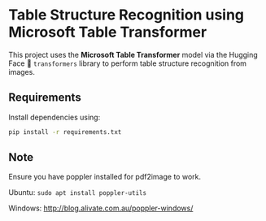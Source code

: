 # Table Structure Recognition using Microsoft Table Transformer

This project uses the **Microsoft Table Transformer** model via the Hugging Face 🤗 `transformers` library to perform table structure recognition from images.

## Requirements

Install dependencies using:

```bash
pip install -r requirements.txt
```
## Note
Ensure you have poppler installed for pdf2image to work.

Ubuntu: `sudo apt install poppler-utils`

Windows: http://blog.alivate.com.au/poppler-windows/